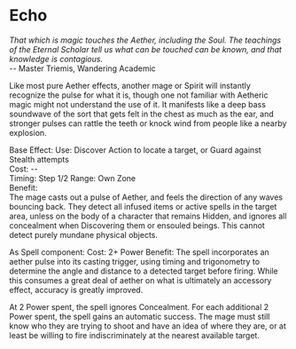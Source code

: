 # Echo

*That which is magic touches the Aether, including the Soul. The teachings of the Eternal Scholar tell us what can be touched can be known, and that knowledge is contagious.*  
-- Master Triemis, Wandering Academic

Like most pure Aether effects, another mage or Spirit will instantly recognize the pulse for what it is, though one not familiar with Aetheric magic might not understand the use of it. It manifests like a deep bass soundwave of the sort that gets felt in the chest as much as the ear, and stronger pulses can rattle the teeth or knock wind from people like a nearby explosion.

Base Effect:
Use: Discover Action to locate a target, or Guard against Stealth attempts  
Cost: --  
Timing: Step 1/2
Range: Own Zone  
Benefit:  
The mage casts out a pulse of Aether, and feels the direction of any waves bouncing back. They detect all infused items or active spells in the target area, unless on the body of a character that remains Hidden, and ignores all concealment when Discovering them or ensouled beings. This cannot detect purely mundane physical objects.

As Spell component:
Cost: 2+ Power
Benefit: The spell incorporates an aether pulse into its casting trigger, using timing and trigonometry to determine the angle and distance to a detected target before firing. While this consumes a great deal of aether on what is ultimately an accessory effect, accuracy is greatly improved.

At 2 Power spent, the spell ignores Concealment. For each additional 2 Power spent, the spell gains an automatic success. The mage must still know who they are trying to shoot and have an idea of where they are, or at least be willing to fire indiscriminately at the nearest available target.